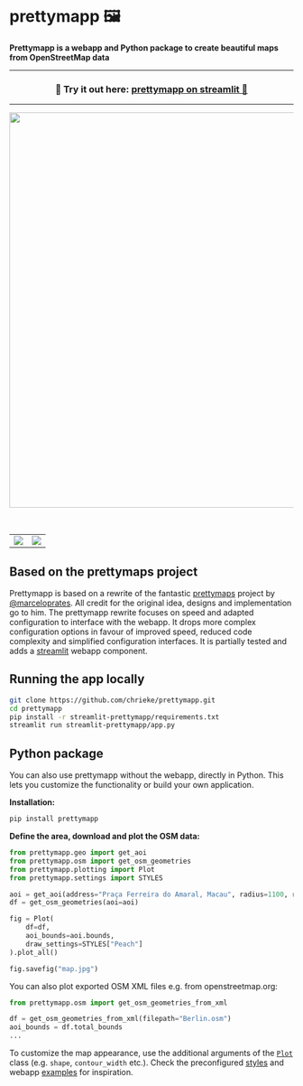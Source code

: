 
# prettymapp 🖼️

**Prettymapp is a webapp and Python package to create beautiful maps from OpenStreetMap data**

---
<h3 align="center">
    🎈 Try it out here: <a href="https://prettymapp.streamlit.app/">prettymapp on streamlit 🎈 </a>
</h3>

---

<p align="center">
    <a href="https://prettymapp.streamlit.app/"><img src="./streamlit-prettymapp/example_prints/demo.gif" width=700></a>
</p>

<br>

<table>
    <tr><td><img src="./streamlit-prettymapp/example_prints/macau.png"></td><td><img src="./streamlit-prettymapp/example_prints/barcelona.png"></td></tr>
</table>

## Based on the prettymaps project

Prettymapp is based on a rewrite of the fantastic [prettymaps](https://github.com/marceloprates/prettymaps) project by
[@marceloprates](https://github.com/marceloprates). All credit for the original idea, designs and implementation go to him.
The prettymapp rewrite focuses on speed and adapted configuration to interface with the webapp.
It drops more complex configuration options in favour of improved speed, reduced code complexity and 
simplified configuration interfaces. It is partially tested and adds a [streamlit](https://streamlit.io/) webapp component.

## Running the app locally

```bash
git clone https://github.com/chrieke/prettymapp.git
cd prettymapp
pip install -r streamlit-prettymapp/requirements.txt
streamlit run streamlit-prettymapp/app.py
```

## Python package

You can also use prettymapp without the webapp, directly in Python. This lets you customize the functionality or 
build your own application.

**Installation:**

```bash
pip install prettymapp
```

**Define the area, download and plot the OSM data:**

```python
from prettymapp.geo import get_aoi
from prettymapp.osm import get_osm_geometries
from prettymapp.plotting import Plot
from prettymapp.settings import STYLES

aoi = get_aoi(address="Praça Ferreira do Amaral, Macau", radius=1100, rectangular=False)
df = get_osm_geometries(aoi=aoi)

fig = Plot(
    df=df,
    aoi_bounds=aoi.bounds,
    draw_settings=STYLES["Peach"]
).plot_all()

fig.savefig("map.jpg")
```

You can also plot exported OSM XML files e.g. from openstreetmap.org:

```python
from prettymapp.osm import get_osm_geometries_from_xml

df = get_osm_geometries_from_xml(filepath="Berlin.osm")
aoi_bounds = df.total_bounds
...
```

To customize the map appearance, use the additional arguments of the [`Plot`](plotting.py#L36) class (e.g. `shape`, 
`contour_width` etc.). Check the preconfigured [styles](prettymapp/settings.py#L35) and 
webapp [examples](streamlit-prettymapp/examples.json) for inspiration.
